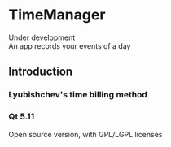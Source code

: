 # TimeManager
Under development </br>
An app records your events of a day
## Introduction
### Lyubishchev's time billing method
### Qt 5.11
Open source version, with GPL/LGPL licenses
